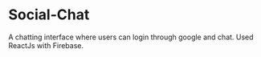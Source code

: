 # Social-Chat
A chatting interface where users can login through google and chat.
Used ReactJs with Firebase.
